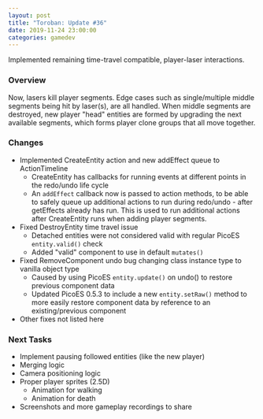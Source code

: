 ```yaml
---
layout: post
title: "Toroban: Update #36"
date: 2019-11-24 23:00:00
categories: gamedev
---
```


Implemented remaining time-travel compatible, player-laser interactions.

### Overview

Now, lasers kill player segments. Edge cases such as single/multiple middle segments being hit by laser(s), are all handled. When middle segments are destroyed, new player "head" entities are formed by upgrading the next available segments, which forms player clone groups that all move together.

### Changes

- Implemented CreateEntity action and new addEffect queue to ActionTimeline
  - CreateEntity has callbacks for running events at different points in the redo/undo life cycle
  - An `addEffect` callback now is passed to action methods, to be able to safely queue up additional actions to run during redo/undo - after getEffects already has run. This is used to run additional actions after CreateEntity runs when adding player segments.
- Fixed DestroyEntity time travel issue
  - Detached entities were not considered valid with regular PicoES `entity.valid()` check
  - Added "valid" component to use in default `mutates()`
- Fixed RemoveComponent undo bug changing class instance type to vanilla object type
  - Caused by using PicoES `entity.update()` on undo() to restore previous component data
  - Updated PicoES 0.5.3 to include a new `entity.setRaw()` method to more easily restore component data by reference to an existing/previous component
- Other fixes not listed here

### Next Tasks

- Implement pausing followed entities (like the new player)
- Merging logic
- Camera positioning logic
- Proper player sprites (2.5D)
  - Animation for walking
  - Animation for death
- Screenshots and more gameplay recordings to share
